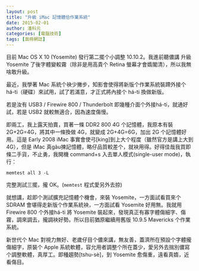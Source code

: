 ```yaml
---
layout: post
title: "升級 iMac 記憶體佮作業系統"
date: 2015-02-01
author: 潘科元
categories: [電腦技術]
tags: [面冊網誌]
---
```


目前 Mac OS X 10 (Yosemite) 發行第二擺个小調整 10.10.2。我進前聽儂講 升級Yosemite 了後字體變較霧（除非是用高貴个 Retina 螢幕才會媠閣清），所以我無啥敢升級。

最近，我學著 Mac 系統个袂少撇步，知影會使得將新版个作業系統裝蹛外接个 há-ti（硬碟）來試用，試了若滿意，才正式將內接个 há-ti 換做新版。

若是汝有 USB3 / Firewire 800 / Thunderbolt 即幾種介面个外接há-ti，就通好試，若是 USB2 就較無適合，因為速度傷慢。

即兩工，我上露天拍賣，買著一條 DDR2 800 4G 个記憶體，我原本有裝 2G+2G=4G，將其中一條換做 4G，就變成 2G+4G=6G，加出 2G 个記憶體好用。這是 Early 2008 iMac 事實會使弓[king]到上大个程度（雖然官方是講上大到 4G），但是 iMac 真gâu揀記憶體，略仔品質較差个，就袂用得。好得佳哉我買即條二手貨，不止勇，我開機 command+s 入去單人模式(single-user mode)，執行：

`memtest all 3 -L`

完整測試三擺，攏 OK。(`memtest` 程式愛另外去掠)

就想講，趁即个測試擴充記憶體个機會，來裝 Yosemite，一方面試看買來个 SDRAM 會堪得走新版个作業系統袂，一方面試看 Yosemite 好用無。我就用 Firewire 800 个外接há-ti 將 Yosemite 裝起來，發現真正有寡字體傷細字、傷霧，調來調去，攏調袂好勢。所以目前猶原繼續用舊版 10.9.5 Mavericks 个作業系統。  

新世代个 Mac 對視力無好、老歲仔目个儂來講，無友善，蓋濟所在預設个字體攏傷細字，原裝个 Apple 系統軟體，容允用者調整个所在蓋少，愛另外去揣別儂寫个調整軟體，真厚工。即種趨勢[tshu-sè]，到 Yosemite 愈傷重，遠看真媠，近看傷目。
